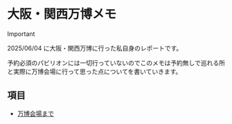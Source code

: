 # 大阪・関西万博メモ

> [!IMPORTANT]
>
> 2025/06/04 に大阪・関西万博に行った私自身のレポートです。
>
> 予約必須のパビリオンには一切行っていないのでこのメモは予約無しで巡れる所と実際に万博会場に行って思った点についてを書いていきます。

## 項目

- [万博会場まで](./pages/万博会場まで.md)
